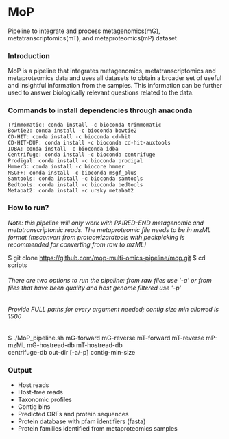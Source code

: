 # MoP
Pipeline to integrate and process metagenomics(mG), metatranscriptomics(mT), and metaproteomics(mP) dataset

### **Introduction**
MoP is a pipeline that integrates metagenomics, metatranscriptomics and metaproteomics data and uses all datasets to obtain a broader set of useful and insightful information from the samples. This information can be further used to answer biologically relevant questions related to the data. 

### **Commands to install dependencies through anaconda**
```
Trimmomatic: conda install -c bioconda trimmomatic
Bowtie2: conda install -c bioconda bowtie2 
CD-HIT: conda install -c bioconda cd-hit 
CD-HIT-DUP: conda install -c bioconda cd-hit-auxtools
IDBA: conda install -c bioconda idba
Centrifuge: conda install -c bioconda centrifuge
Prodigal: conda install -c bioconda prodigal
Hmmer3: conda install -c biocore hmmer
MSGF+: conda install -c bioconda msgf_plus
Samtools: conda install -c bioconda samtools
Bedtools: conda install -c bioconda bedtools 
Metabat2: conda install -c ursky metabat2 
```

### **How to run?**
*Note: this pipeline will only work with PAIRED-END metagenomic and metatranscriptomic reads. The metaproteomic file needs to be in mzML format (msconvert from proteowizardtools with peakpicking is recommended for converting from raw to mzML)*

$ git clone https://github.com/mop-multi-omics-pipeline/mop.git
$ cd scripts

###### There are two options to run the pipeline: from raw files use '-a' or from files that have been quality and host genome filtered use '-p'

###### Provide FULL paths for every argument needed; contig size min allowed is 1500

$ ./MoP_pipeline.sh mG-forward mG-reverse mT-forward mT-reverse mP-mzML mG-hostread-db mT-hostread-db \
                    centrifuge-db out-dir [-a/-p] contig-min-size



### **Output**
- Host reads
- Host-free reads
- Taxonomic profiles
- Contig bins
- Predicted ORFs and protein sequences
- Protein database with pfam identifiers (fasta)
- Protein families identified from metaproteomics samples

